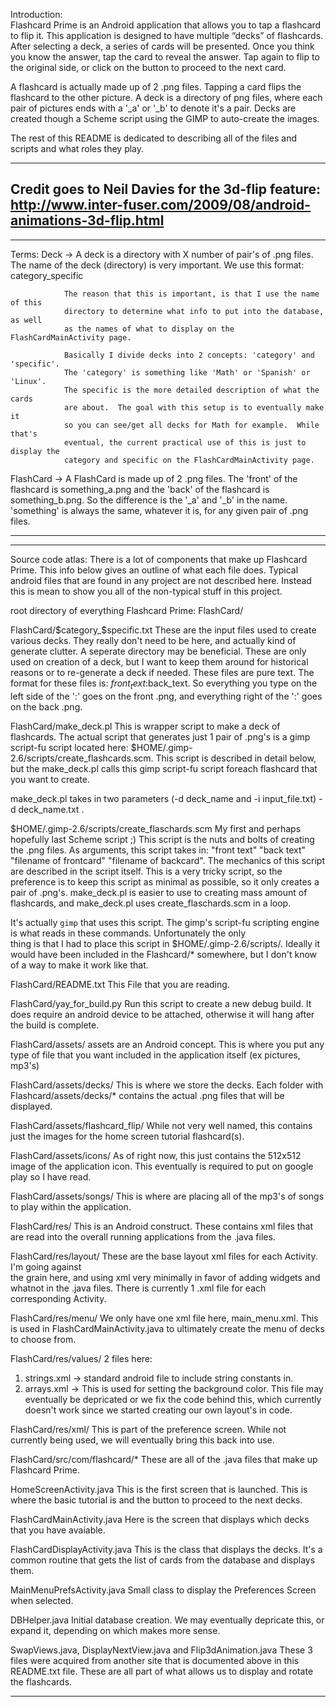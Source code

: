 ﻿Introduction:<br/>
 Flashcard Prime is an Android application that allows you to tap a flashcard to flip it.
This application is designed to have multiple “decks” of flashcards.  After selecting a deck, 
a series of cards will be presented.  Once you think you know
the answer, tap the card to reveal the answer.  Tap again to flip to the original side, or click
on the button to proceed to the next card. 

A flashcard is actually made up of 2 .png files.  Tapping a card flips the flashcard 
to the other picture.  A deck is a directory of png files, where each pair of pictures
ends with a '_a' or '_b' to denote it's a pair.  Decks are created though a Scheme script
using the GIMP to auto-create the images.

The rest of this README is dedicated to describing all of the files and scripts and 
what roles they play.

-----------------------------------------------------------------------------------
Credit goes to Neil Davies for the 3d-flip feature:
http://www.inter-fuser.com/2009/08/android-animations-3d-flip.html
-----------------------------------------------------------------------------------

-----------------------------------------------------------------------------------
Terms:
  Deck ->  A deck is a directory with X number of pair's of .png files.
                The name of the deck (directory) is very important.  We use this 
                format:  category_specific

                The reason that this is important, is that I use the name of this 
                directory to determine what info to put into the database, as well
                as the names of what to display on the FlashCardMainActivity page.
 
                Basically I divide decks into 2 concepts: 'category' and 'specific'.
                The 'category' is something like 'Math' or 'Spanish' or 'Linux'.
                The specific is the more detailed description of what the cards
                are about.  The goal with this setup is to eventually make it
                so you can see/get all decks for Math for example.  While that's
                eventual, the current practical use of this is just to display the
                category and specific on the FlashCardMainActivity page.

  FlashCard ->  A FlashCard is made up of 2 .png files.  The 'front' of the flashcard
                is something_a.png and the 'back' of the flashcard is something_b.png.
                So the difference is the '_a' and '_b' in the name.  'something' is 
                always the same, whatever it is, for any given pair of .png files.
 
------------------------------------------------------------------------------------

------------------------------------------------------------------------------------
Source code atlas:
  There is a lot of components that make up Flashcard Prime.  This 
  info below gives an outline of what each file does.  Typical android files
  that are found in any project are not described here.  Instead this is 
  mean to show you all of the non-typical stuff in this project.

  root directory of everything Flashcard Prime:
  FlashCard/

  FlashCard/$category_$specific.txt
   These are the input files used to create various decks.  They really don't
   need to be here, and actually kind of generate clutter.  A seperate 
   directory may be beneficial.  These are only used on creation of a deck,
   but I want to keep them around for historical reasons or to re-generate a 
   deck if needed.  These files are pure text.  The format for these files is:
   $front_text:$back_text.  So everything you type on the left side of the ':'
   goes on the front .png, and everything right of the ':' goes on the back 
   .png.

  FlashCard/make_deck.pl
   This is wrapper script to make a deck of flashcards.  The actual script 
   that generates just 1 pair of .png's is a gimp script-fu script located here:
   $HOME/.gimp-2.6/scripts/create_flashcards.scm.  This script is described in 
   detail below, but the make_deck.pl calls this gimp script-fu script foreach
   flashcard that you want to create.  

   make_deck.pl takes in two parameters (-d deck_name and -i input_file.txt)
   -d deck_name.txt .   
  
  $HOME/.gimp-2.6/scripts/create_flaschards.scm
   My first and perhaps hopefully last Scheme script ;)  This script is the nuts
   and bolts of creating the .png files.  As arguments, this script takes in:
   "front text" "back text" "filename of frontcard" "filename of backcard".
   The mechanics of this script are described in the script itself.  This 
   is a very tricky script, so the preference is to keep this script as
   minimal as possible, so it only creates a pair of .png's. 
   make_deck.pl is easier to use to creating mass amount of flashcards,
   and make_deck.pl uses create_flaschards.scm in a loop. 

   It's actually `gimp` that uses this script.  The gimp's script-fu 
   scripting engine is what reads in these commands.  Unfortunately the only  
   thing is that I had to place this script in $HOME/.gimp-2.6/scripts/.
   Ideally it would have been included in the Flashcard/* somewhere, but
   I don't know of a way to make it work like that.

  FlashCard/README.txt
   This File that you are reading.  

  FlashCard/yay_for_build.py
   Run this script to create a new debug build.  It does require an android
   device to be attached, otherwise it will hang after the build is complete.
    

  FlashCard/assets/
   assets are an Android concept.  This is where you put any type of file that 
   you want included in the application itself (ex pictures, mp3's)

  FlashCard/assets/decks/
   This is where we store the decks.  Each folder with Flashcard/assets/decks/*
   contains the actual .png files that will be displayed.

  FlashCard/assets/flashcard_flip/
   While not very well named, this contains just the images for the home screen 
   tutorial flashcard(s).

  FlashCard/assets/icons/
   As of right now, this just contains the 512x512 image of the application icon.
   This eventually is required to put on google play so I have read.

  FlashCard/assets/songs/
   This is where are placing all of the mp3's of songs to play within the 
   application.


  FlashCard/res/
   This is an Android construct.  These contains xml files that are read
   into the overall running applications from the .java files.

  FlashCard/res/layout/
   These are the base layout xml files for each Activity.  I'm going against  
   the grain here, and using xml very minimally in favor of adding widgets
   and whatnot in the .java files.  There is currently 1 .xml file for each
   corresponding Activity.

  FlashCard/res/menu/
   We only have one xml file here, main_menu.xml.  This is used in 
   FlashCardMainActivity.java to ultimately create the menu of decks to
   choose from.

  FlashCard/res/values/
   2 files here:
   1.  strings.xml -> standard android file to include string constants in.
   2.  arrays.xml -> This is used for setting the background color.  This
                     file may eventually be depricated or we fix the code
                     behind this, which currently doesn't work since
                     we started creating our own layout's in code.

  FlashCard/res/xml/
   This is part of the preference screen.  While not currently being used,
   we will eventually bring this back into use.


  FlashCard/src/com/flashcard/*
   These are all of the .java files that make up Flashcard Prime.

   HomeScreenActivity.java
    This is the first screen that is launched.  This is where the basic
    tutorial is and the button to proceed to the next decks.

   FlashCardMainActivity.java
    Here is the screen that displays which decks that you have avaiable.

   FlashCardDisplayActivity.java
    This is the class that displays the decks.  It's a common routine that
    gets the list of cards from the database and displays them.
  
   MainMenuPrefsActivity.java
    Small class to display the Preferences Screen when selected.

   DBHelper.java
    Initial database creation.  We may eventually depricate this, or 
    expand it, depending on which makes more sense.

   SwapViews.java, DisplayNextView.java and Flip3dAnimation.java
    These 3 files were acquired from another site that is documented above
    in this README.txt file.  These are all part of what allows us to 
    display and rotate the flashcards.
   

------------------------------------------------------------------------------------
